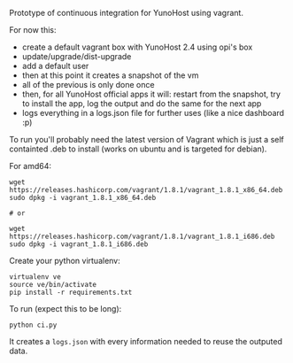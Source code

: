 Prototype of continuous integration for YunoHost using vagrant.

For now this:

* create a default vagrant box with YunoHost 2.4 using opi's box
* update/upgrade/dist-upgrade
* add a default user
* then at this point it creates a snapshot of the vm
* all of the previous is only done once
* then, for all YunoHost official apps it will: restart from the snapshot, try to install the app, log the output and do the same for the next app
* logs everything in a logs.json file for further uses (like a nice dashboard :p)

To run you'll probably need the latest version of Vagrant which is just a self containted .deb to install (works on ubuntu and is targeted for debian).

For amd64:

    wget https://releases.hashicorp.com/vagrant/1.8.1/vagrant_1.8.1_x86_64.deb
    sudo dpkg -i vagrant_1.8.1_x86_64.deb

    # or

    wget https://releases.hashicorp.com/vagrant/1.8.1/vagrant_1.8.1_i686.deb
    sudo dpkg -i vagrant_1.8.1_i686.deb


Create your python virtualenv:

    virtualenv ve
    source ve/bin/activate
    pip install -r requirements.txt

To run (expect this to be long):

    python ci.py

It creates a `logs.json` with every information needed to reuse the outputed data.
